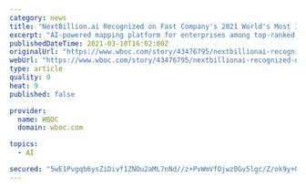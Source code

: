 ```yaml
---
category: news
title: "NextBillion.ai Recognized on Fast Company's 2021 World's Most Innovative Companies List"
excerpt: "AI-powered mapping platform for enterprises among top-ranked in the Most Innovative Company Asia-Pacific category"
publishedDateTime: 2021-03-10T16:02:00Z
originalUrl: "https://www.wboc.com/story/43476795/nextbillionai-recognized-on-fast-companys-2021-worlds-most-innovative-companies-list"
webUrl: "https://www.wboc.com/story/43476795/nextbillionai-recognized-on-fast-companys-2021-worlds-most-innovative-companies-list"
type: article
quality: 9
heat: 9
published: false

provider:
  name: WBOC
  domain: wboc.com

topics:
  - AI

secured: "5wE1Pvgqb6ysZiDivf1ZNOu2aML7nNd//z+PvWmVfOjwz0Gv5lgc/Z/ok9y+QDTC/tC+W1PSxxSqJ45ipJPBJKEzvV7p1ACai5Yb4WekDmVUxx4dFRSqdF3qdr4ukbcKtL5p8OqFifq1g1Bs5r3TZPHVX/o/tE8k/2w5VFsGKfviYO9x/WJLaRodqv+qRxTaNP/Z/NEyugv4TGTHKQvzug092Hm+aZzBhIXy83UQoT1EppPXZEqDuIKR9Px/ZzKY9yfKwDAuU9Idf5E61iSSXO+aLjVIHPWJcABpHebybr30PwdOWmfRqxDygFby9aj6ldlwGXye+w3IHN2OQDEuI8WzGz5u5iJbHboBFxfHfRg=;33RyDtMj/cFSIv6FU1Cxew=="
---
```


